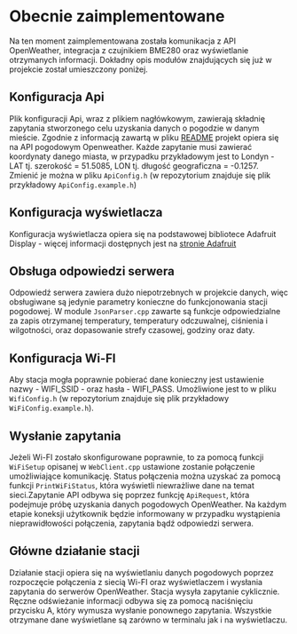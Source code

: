 # Obecnie zaimplementowane
Na ten moment zaimplementowana została komunikacja z API OpenWeather, integracja z czujnikiem BME280 oraz wyświetlanie otrzymanych informacji. Dokładny opis modułów znajdujących się już w projekcie został umieszczony poniżej.

## Konfiguracja Api
Plik konfiguracji Api, wraz z  plikiem nagłówkowym, zawierają składnię zapytania stworzonego  celu uzyskania danych o pogodzie w danym mieście. Zgodnie z informacją zawartą w pliku [README](https://github.com/utbrott/iot-feather/blob/main/README.md) projekt opiera się na API pogodowym Openweather. Każde zapytanie musi zawierać koordynaty danego miasta, w przypadku przykładowym jest to Londyn - LAT tj. szerokość = 51.5085, LON tj. długość geograficzna = -0.1257. Zmienić je można w pliku `ApiConfig.h` (w repozytorium znajduje się plik przykładowy `ApiConfig.example.h`)

## Konfiguracja wyświetlacza
Konfiguracja wyświetlacza opiera się na podstawowej bibliotece Adafruit Display - więcej informacji dostępnych jest na [stronie Adafruit](https://learn.adafruit.com/adafruit-gfx-graphics-library)

## Obsługa odpowiedzi serwera
Odpowiedź serwera zawiera dużo niepotrzebnych w projekcie danych, więc obsługiwane są jedynie parametry konieczne do funkcjonowania stacji pogodowej. W module `JsonParser.cpp` zawarte są funkcje odpowiedzialne za zapis otrzymanej temperatury, temperatury odczuwalnej, ciśnienia i wilgotności, oraz dopasowanie strefy czasowej, godziny oraz daty.

## Konfiguracja Wi-FI
Aby stacja mogła poprawnie pobierać dane konieczny jest ustawienie nazwy - WIFI_SSID - oraz hasła - WIFI_PASS. Umożliwione jest to w pliku `WifiConfig.h` (w repozytorium znajduje się plik przykładowy `WiFiConfig.example.h`).

## Wysłanie zapytania
Jeżeli Wi-FI zostało skonfigurowane poprawnie, to za pomocą funkcji `WiFiSetup` opisanej w `WebClient.cpp` ustawione zostanie połączenie umożliwiające komunikację. Status połączenia można uzyskać za pomocą funkcji `PrintWiFiStatus`, która wyświetli niewrażliwe dane na temat sieci.Zapytanie API odbywa się poprzez funkcję `ApiRequest`, która podejmuje próbę uzyskania danych pogodowych OpenWeather. Na każdym etapie koneksji użytkownik będzie informowany w przypadku wystąpienia nieprawidłowości połączenia, zapytania bądź odpowiedzi serwera.

## Główne działanie stacji
Działanie stacji opiera się na wyświetlaniu danych pogodowych poprzez rozpoczęcie połączenia z siecią Wi-FI oraz wyświetlaczem i wysłania zapytania do serwerów OpenWeather. Stacja wysyła zapytanie cyklicznie. Ręczne odświeżanie informacji odbywa się za pomocą naciśnięciu przycisku A, który wymusza wysłanie ponownego zapytania. Wszystkie otrzymane dane wyświetlane są zarówno w terminalu jak i na wyświetlaczu.
